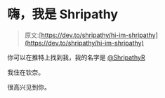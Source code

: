 # 嗨，我是 Shripathy

> 原文:[https://dev.to/shripathy/hi-im-shripathy](https://dev.to/shripathy/hi-im-shripathy)

你可以在推特上找到我，我的名字是 [@ShripathyR](https://twitter.com/ShripathyR)

我住在钦奈。

很高兴见到你。